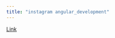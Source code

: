 ```yaml
---
title: "instagram angular_development"
---
```


[Link](https://www.instagram.com/angular_development/)